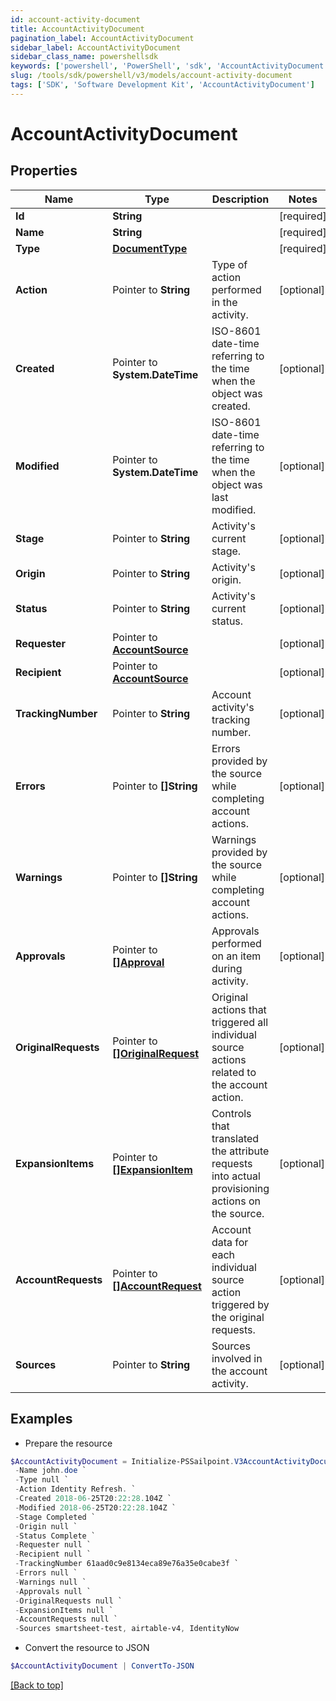 ```yaml
---
id: account-activity-document
title: AccountActivityDocument
pagination_label: AccountActivityDocument
sidebar_label: AccountActivityDocument
sidebar_class_name: powershellsdk
keywords: ['powershell', 'PowerShell', 'sdk', 'AccountActivityDocument'] 
slug: /tools/sdk/powershell/v3/models/account-activity-document
tags: ['SDK', 'Software Development Kit', 'AccountActivityDocument']
---
```



# AccountActivityDocument

## Properties

Name | Type | Description | Notes
------------ | ------------- | ------------- | -------------
**Id** |  **String** |  | [required]
**Name** |  **String** |  | [required]
**Type** |  [**DocumentType**](document-type) |  | [required]
**Action** |  Pointer to **String** | Type of action performed in the activity. | [optional] 
**Created** |  Pointer to **System.DateTime** | ISO-8601 date-time referring to the time when the object was created. | [optional] 
**Modified** |  Pointer to **System.DateTime** | ISO-8601 date-time referring to the time when the object was last modified. | [optional] 
**Stage** |  Pointer to **String** | Activity's current stage. | [optional] 
**Origin** |  Pointer to **String** | Activity's origin. | [optional] 
**Status** |  Pointer to **String** | Activity's current status. | [optional] 
**Requester** |  Pointer to [**AccountSource**](account-source) |  | [optional] 
**Recipient** |  Pointer to [**AccountSource**](account-source) |  | [optional] 
**TrackingNumber** |  Pointer to **String** | Account activity's tracking number. | [optional] 
**Errors** |  Pointer to **[]String** | Errors provided by the source while completing account actions. | [optional] 
**Warnings** |  Pointer to **[]String** | Warnings provided by the source while completing account actions. | [optional] 
**Approvals** |  Pointer to [**[]Approval**](approval) | Approvals performed on an item during activity. | [optional] 
**OriginalRequests** |  Pointer to [**[]OriginalRequest**](original-request) | Original actions that triggered all individual source actions related to the account action. | [optional] 
**ExpansionItems** |  Pointer to [**[]ExpansionItem**](expansion-item) | Controls that translated the attribute requests into actual provisioning actions on the source. | [optional] 
**AccountRequests** |  Pointer to [**[]AccountRequest**](account-request) | Account data for each individual source action triggered by the original requests. | [optional] 
**Sources** |  Pointer to **String** | Sources involved in the account activity. | [optional] 

## Examples

- Prepare the resource
```powershell
$AccountActivityDocument = Initialize-PSSailpoint.V3AccountActivityDocument  -Id 2c91808375d8e80a0175e1f88a575222 `
 -Name john.doe `
 -Type null `
 -Action Identity Refresh. `
 -Created 2018-06-25T20:22:28.104Z `
 -Modified 2018-06-25T20:22:28.104Z `
 -Stage Completed `
 -Origin null `
 -Status Complete `
 -Requester null `
 -Recipient null `
 -TrackingNumber 61aad0c9e8134eca89e76a35e0cabe3f `
 -Errors null `
 -Warnings null `
 -Approvals null `
 -OriginalRequests null `
 -ExpansionItems null `
 -AccountRequests null `
 -Sources smartsheet-test, airtable-v4, IdentityNow
```

- Convert the resource to JSON
```powershell
$AccountActivityDocument | ConvertTo-JSON
```


[[Back to top]](#) 

